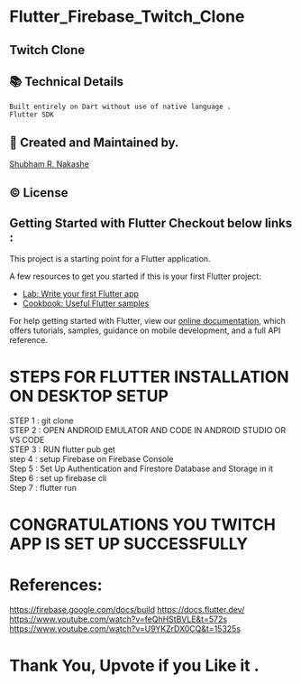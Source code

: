 # Flutter_Firebase_Twitch_Clone


## Twitch Clone 
## 📚 Technical Details
```
Built entirely on Dart without use of native language . 
Flutter SDK 
```

## 🙋 Created and Maintained by. 
[Shubham R. Nakashe](https://github.com/ShubhamNakashe/)

## © License 


## Getting Started with Flutter Checkout below links :

This project is a starting point for a Flutter application.

A few resources to get you started if this is your first Flutter project:

- [Lab: Write your first Flutter app](https://flutter.dev/docs/get-started/codelab)
- [Cookbook: Useful Flutter samples](https://flutter.dev/docs/cookbook)

For help getting started with Flutter, view our
[online documentation](https://flutter.dev/docs), which offers tutorials,
samples, guidance on mobile development, and a full API reference.


# STEPS FOR FLUTTER INSTALLATION ON DESKTOP SETUP

STEP 1 : git clone  <LINK> <br>
STEP 2 : OPEN ANDROID EMULATOR AND CODE IN ANDROID STUDIO OR VS CODE <br>
STEP 3 : RUN   flutter pub get  <br>
step 4 : setup Firebase on Firebase Console  <br>
Step 5 : Set Up Authentication and Firestore Database and Storage in it  <br>
Step 6 : set up firebase cli   <br>
Step 7 : flutter run  <br>

# CONGRATULATIONS YOU TWITCH APP IS SET UP SUCCESSFULLY

# References:
https://firebase.google.com/docs/build
https://docs.flutter.dev/
https://www.youtube.com/watch?v=feQhHStBVLE&t=572s
https://www.youtube.com/watch?v=U9YKZrDX0CQ&t=15325s

# Thank You, Upvote if you Like it .
